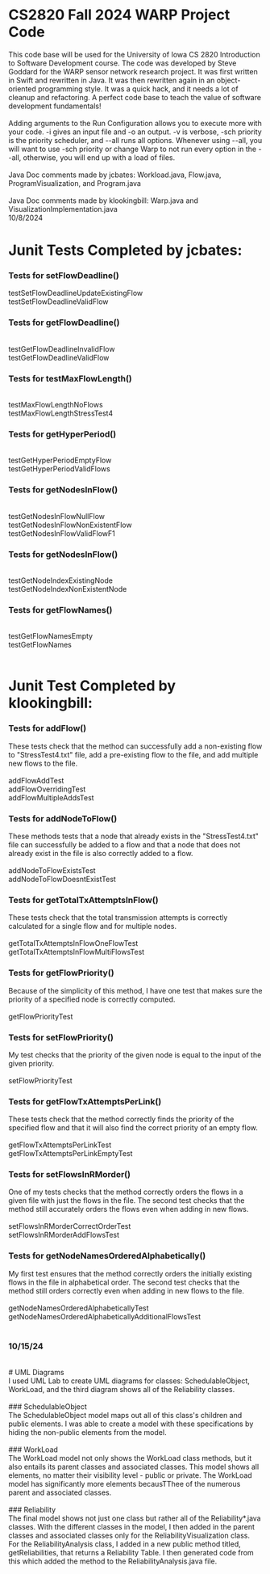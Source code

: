# CS2820 Fall 2024 WARP Project Code

This code base will be used for the University of Iowa CS 2820 Introduction to Software
Development course. The code was developed by Steve Goddard for the WARP sensor network 
research project. It was first written in Swift and rewritten in Java. It was then 
rewritten again in an object-oriented programming style. It was a quick
hack, and it needs a lot of cleanup and refactoring. A perfect code base to teach
the value of software development fundamentals!
<br>
<br>
Adding arguments to the Run Configuration allows you to execute more with your code. 
-i gives an input file and -o an output. -v is verbose, -sch priority is the priority 
scheduler, and --all runs all options. Whenever using --all, you will want to use -sch 
priority or change Warp to not run every option in the --all, otherwise, you will end up 
with a load of files. 
<br>
<br>
Java Doc comments made by jcbates: Workload.java, Flow.java, ProgramVisualization, and Program.java
<br>
<br>
Java Doc comments made by klookingbill: Warp.java and VisualizationImplementation.java  
10/8/2024
<br>
# **Junit Tests Completed by jcbates:**
### Tests for setFlowDeadline()
testSetFlowDeadlineUpdateExistingFlow 
<br>testSetFlowDeadlineValidFlow

### Tests for getFlowDeadline()
<br>testGetFlowDeadlineInvalidFlow
<br>testGetFlowDeadlineValidFlow

### Tests for testMaxFlowLength()
<br>testMaxFlowLengthNoFlows 
<br>testMaxFlowLengthStressTest4

### Tests for getHyperPeriod()
<br>testGetHyperPeriodEmptyFlow
<br>testGetHyperPeriodValidFlows

### Tests for getNodesInFlow()
<br>testGetNodesInFlowNullFlow 
<br>testGetNodesInFlowNonExistentFlow
<br>testGetNodesInFlowValidFlowF1 

### Tests for getNodesInFlow()
<br>testGetNodeIndexExistingNode
<br>testGetNodeIndexNonExistentNode

### Tests for getFlowNames()
<br>testGetFlowNamesEmpty
<br>testGetFlowNames
<br>
<br>
# **Junit Test Completed by klookingbill:**
### Tests for addFlow()
These tests check that the method can successfully add a non-existing flow to "StressTest4.txt" file, add a pre-existing flow to the file, and add multiple new flows to the file. 
<br>
<br>addFlowAddTest
<br>addFlowOverridingTest
<br>addFlowMultipleAddsTest
### Tests for addNodeToFlow()
These methods tests that a node that already exists in the "StressTest4.txt" file can successfully be added to a flow and that a node that does not already exist in the file is also correctly added to a flow.
<br>
<br>addNodeToFlowExistsTest
<br>addNodeToFlowDoesntExistTest
### Tests for getTotalTxAttemptsInFlow()
These tests check that the total transmission attempts is correctly calculated for a single flow and for multiple nodes. 
<br>
<br>getTotalTxAttemptsInFlowOneFlowTest
<br>getTotalTxAttemptsInFlowMultiFlowsTest
### Tests for getFlowPriority()
Because of the simplicity of this method, I have one test that makes sure the priority of a specified node is correctly computed.
<br>
<br>getFlowPriorityTest
### Tests for setFlowPriority()
My test checks that the priority of the given node is equal to the input of the given priority.
<br>
<br>setFlowPriorityTest
### Tests for getFlowTxAttemptsPerLink()
These tests check that the method correctly finds the priority of the specified flow and that it will also find the correct priority of an empty flow.
<br>
<br>getFlowTxAttemptsPerLinkTest
<br>getFlowTxAttemptsPerLinkEmptyTest
### Tests for setFlowsInRMorder()
One of my tests checks that the method correctly orders the flows in a given file with just the flows in the file. The second test checks that the method still accurately orders the flows even when adding in new flows.
<br>
<br>setFlowsInRMorderCorrectOrderTest
<br>setFlowsInRMorderAddFlowsTest
### Tests for getNodeNamesOrderedAlphabetically()
My first test ensures that the method correctly orders the initially existing flows in the file in alphabetical order. The second test checks that the method still orders correctly even when adding in new flows to the file. 
<br>
<br>getNodeNamesOrderedAlphabeticallyTest
<br>getNodeNamesOrderedAlphabeticallyAdditionalFlowsTest
<br>
<br>
### 10/15/24
<br>
# UML Diagrams
<br>
I used UML Lab to create UML diagrams for classes: SchedulableObject, WorkLoad, and the third diagram shows all of the Reliability classes.
<br>
<br>
### SchedulableObject
<br>
The SchedulableObject model maps out all of this class's children and public elements. I was able to create a model with these specifications by 
hiding the non-public elements from the model. 
<br>
<br>
### WorkLoad
<br>
The WorkLoad model not only shows the WorkLoad class methods, but it also entails its parent classes and associated classes. This model shows all
elements, no matter their visibility level - public or private. The WorkLoad model has significantly more elements becausTThee of the numerous parent
and associated classes. 
<br>
<br>
### Reliability
<br>
The final model shows not just one class but rather all of the Reliability*.java classes. With the different classes in the model, I then added in 
the parent classes and associated classes only for the ReliabilityVisualization class. For the ReliabilityAnalysis class, I added in a new public 
method titled, getReliabilities, that returns a Reliability Table. I then generated code from this which added the method to the 
ReliabilityAnalysis.java file. 




